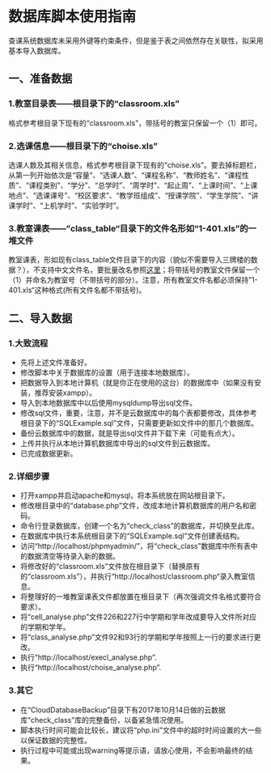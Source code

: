 # 数据库脚本使用指南

查课系统数据库未采用外键等约束条件，但是鉴于表之间依然存在关联性，拟采用基本导入数据库。

## 一、准备数据

### 1.教室目录表——根目录下的“classroom.xls”

格式参考根目录下现有的“classroom.xls”，带括号的教室只保留一个（1）即可。

### 2.选课信息——根目录下的“choise.xls”

选课人数及其相关信息，格式参考根目录下现有的“choise.xls”。要去掉标题栏，从第一列开始依次是“容量”、“选课人数”、“课程名称”、“教师姓名”、“课程性质”、“课程类别”、“学分”、“总学时”、“周学时”、“起止周”、“上课时间”、“上课地点”、“选课课号”、“校区要求”、“教学班组成”、“授课学院”、“学生学院”、“讲课学时”、“上机学时”、“实验学时”。

### 3.教室课表——”class_table“目录下的文件名形如“1-401.xls”的一堆文件

教室课表，形如现有class_table文件目录下的内容（貌似不需要导入三牌楼的数据？），不支持中文文件名，要批量改名参照[这里](https://jingyan.baidu.com/article/656db918a7e848e381249c0e.html)；将带括号的教室文件保留一个（1）并命名为教室号（不带括号的部分）。注意，所有教室文件名都必须保持”1-401.xls“这种格式(所有文件名都不带括号)。

## 二、导入数据

### 1.大致流程

* 先将上述文件准备好。
* 修改脚本中关于数据库的设置（用于连接本地数据库）。
* 把数据导入到本地计算机（就是你正在使用的这台）的数据库中（如果没有安装，推荐安装xampp）。
* 导入到本地数据库中以后使用mysqldump导出sql文件。
* 修改sql文件，重要，注意，并不是云数据库中的每个表都要修改，具体参考根目录下的“SQLExample.sql”文件，只需要更新如文件中的那几个数据库。
* 备份云数据库中的数据，就是导出sql文件并下载下来（可能有点大）。
* 上传并执行从本地计算机数据库中导出的sql文件到云数据库。
* 已完成数据更新。

### 2.详细步骤

* 打开xampp并启动apache和mysql，将本系统放在网站根目录下。
* 修改根目录中的“database.php”文件，改成本地计算机数据库的用户名和密码。
* 命令行登录数据库，创建一个名为“check_class”的数据库，并切换至此库。
* 在数据库中执行本系统根目录下的“SQLExample.sql”文件创建表结构。
* 访问“http://localhost/phpmyadmin/”，将“check_class”数据库中所有表中的数据清空等待录入新的数据。
* 将修改好的“classroom.xls”文件放在根目录下（替换原有的“classroom.xls”），并执行“http://localhost/classroom.php“录入教室信息。
* 将整理好的一堆教室课表文件都放置在根目录下（再次强调文件名格式要符合要求）。
* 将“cell_analyse.php”文件226和227行中学期和学年改成要导入文件所对应的学期和学年。
* 将“class_analyse.php”文件92和93行的学期和学年按照上一行的要求进行更改。
* 执行“http://localhost/execl_analyse.php”.
* 执行“http://localhost/choise_analyse.php”.

### 3.其它

* 在“CloudDatabaseBackup”目录下有2017年10月14日做的云数据库“check_class”库的完整备份，以备紧急情况使用。
* 脚本执行时间可能会比较长，建议将“php.ini”文件中的超时时间设置的大一些以保证数据的完整性。
* 执行过程中可能或出现warning等提示语，请放心使用，不会影响最终的结果。